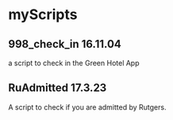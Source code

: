 # myScripts

## 998_check_in 16.11.04  
a script to check in the Green Hotel App

## RuAdmitted 17.3.23
A script to check if you are admitted by Rutgers.
